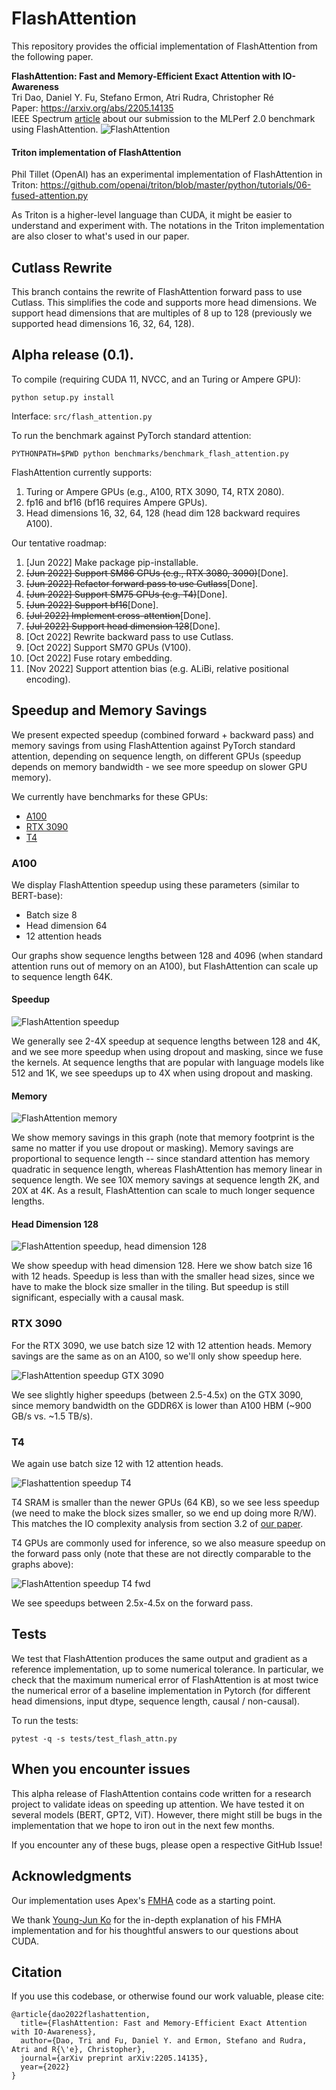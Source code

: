 # FlashAttention
This repository provides the official implementation of FlashAttention from the
following paper.

**FlashAttention: Fast and Memory-Efficient Exact Attention with IO-Awareness**  
Tri Dao, Daniel Y. Fu, Stefano Ermon, Atri Rudra, Christopher Ré  
Paper: https://arxiv.org/abs/2205.14135  
IEEE Spectrum [article](https://spectrum.ieee.org/mlperf-rankings-2022) about our submission to the MLPerf 2.0 benchmark using FlashAttention.
![FlashAttention](assets/flashattn_banner.jpg)

#### Triton implementation of FlashAttention

Phil Tillet (OpenAI) has an experimental implementation of FlashAttention in Triton:
https://github.com/openai/triton/blob/master/python/tutorials/06-fused-attention.py  

As Triton is a higher-level language than CUDA, it might be easier to understand
and experiment with. The notations in the Triton implementation are also closer
to what's used in our paper.

## Cutlass Rewrite

This branch contains the rewrite of FlashAttention forward pass to use Cutlass.
This simplifies the code and supports more head dimensions. We support head
dimensions that are multiples of 8 up to 128 (previously we supported head
dimensions 16, 32, 64, 128).

## Alpha release (0.1).

To compile (requiring CUDA 11, NVCC, and an Turing or Ampere GPU):
```
python setup.py install
```

Interface: `src/flash_attention.py`

To run the benchmark against PyTorch standard attention: 
```
PYTHONPATH=$PWD python benchmarks/benchmark_flash_attention.py
```

FlashAttention currently supports:
1. Turing or Ampere GPUs (e.g., A100, RTX 3090, T4, RTX 2080).
2. fp16 and bf16 (bf16 requires Ampere GPUs).
3. Head dimensions 16, 32, 64, 128 (head dim 128 backward requires A100).

Our tentative roadmap:
1. [Jun 2022] Make package pip-installable.
2. ~~[Jun 2022] Support SM86 GPUs (e.g., RTX 3080, 3090)~~[Done].
3. ~~[Jun 2022] Refactor forward pass to use Cutlass~~[Done].
4. ~~[Jun 2022] Support SM75 GPUs (e.g. T4)~~[Done].
5. ~~[Jun 2022] Support bf16~~[Done].
6. ~~[Jul 2022] Implement cross-attention~~[Done].
7. ~~[Jul 2022] Support head dimension 128~~[Done].
8. [Oct 2022] Rewrite backward pass to use Cutlass.
9. [Oct 2022] Support SM70 GPUs (V100).
10. [Oct 2022] Fuse rotary embedding.
11. [Nov 2022] Support attention bias (e.g. ALiBi, relative positional encoding).

## Speedup and Memory Savings

We present expected speedup (combined forward + backward pass) and memory savings from using FlashAttention against PyTorch standard attention, depending on sequence length, on different GPUs (speedup depends on memory bandwidth - we see more speedup on slower GPU memory).

We currently have benchmarks for these GPUs:
* [A100](#a100)
* [RTX 3090](#rtx-3090)
* [T4](#t4)

### A100

We display FlashAttention speedup using these parameters (similar to BERT-base):
* Batch size 8
* Head dimension 64
* 12 attention heads

Our graphs show sequence lengths between 128 and 4096 (when standard attention runs out of memory on an A100), but FlashAttention can scale up to sequence length 64K.

#### Speedup

![FlashAttention speedup](assets/flashattn_speedup.jpg)

We generally see 2-4X speedup at sequence lengths between 128 and 4K, and we see more speedup when using dropout and masking, since we fuse the kernels.
At sequence lengths that are popular with language models like 512 and 1K, we see speedups up to 4X when using dropout and masking.

#### Memory

![FlashAttention memory](assets/flashattn_memory.jpg)

We show memory savings in this graph (note that memory footprint is the same no matter if you use dropout or masking).
Memory savings are proportional to sequence length -- since standard attention has memory quadratic in sequence length, whereas FlashAttention has memory linear in sequence length.
We see 10X memory savings at sequence length 2K, and 20X at 4K.
As a result, FlashAttention can scale to much longer sequence lengths.

#### Head Dimension 128

![FlashAttention speedup, head dimension 128](assets/flashattn_speedup_a100_d128.jpg)

We show speedup with head dimension 128.
Here we show batch size 16 with 12 heads.
Speedup is less than with the smaller head sizes, since we have to make the block size smaller in the tiling.
But speedup is still significant, especially with a causal mask.

### RTX 3090

For the RTX 3090, we use batch size 12 with 12 attention heads.
Memory savings are the same as on an A100, so we'll only show speedup here.

![FlashAttention speedup GTX 3090](assets/flashattn_speedup_3090.jpg)

We see slightly higher speedups (between 2.5-4.5x) on the GTX 3090, since memory bandwidth on the GDDR6X is lower than A100 HBM (~900 GB/s vs. ~1.5 TB/s).

### T4

We again use batch size 12 with 12 attention heads.

![Flashattention speedup T4](assets/flashattn_speedup_t4.jpg)

T4 SRAM is smaller than the newer GPUs (64 KB), so we see less speedup (we need to make the block sizes smaller, so we end up doing more R/W).
This matches the IO complexity analysis from section 3.2 of [our paper](https://arxiv.org/abs/2205.14135).

T4 GPUs are commonly used for inference, so we also measure speedup on the forward pass only (note that these are not directly comparable to the graphs above):

![FlashAttention speedup T4 fwd](assets/flashattn_speedup_t4_fwd.jpg)

We see speedups between 2.5x-4.5x on the forward pass.

## Tests
We test that FlashAttention produces the same output and gradient as a reference
implementation, up to some numerical tolerance. In particular, we check that the
maximum numerical error of FlashAttention is at most twice the numerical error
of a baseline implementation in Pytorch (for different head dimensions, input
dtype, sequence length, causal / non-causal).

To run the tests:
```
pytest -q -s tests/test_flash_attn.py
```
## When you encounter issues

This alpha release of FlashAttention contains code written for a research
project to validate ideas on speeding up attention. 
We have tested it on several models (BERT, GPT2, ViT). 
However, there might still be bugs in the implementation that we hope to iron
out in the next few months.

If you encounter any of these bugs, please open a respective GitHub Issue!

## Acknowledgments
Our implementation uses Apex's
[FMHA](https://github.com/NVIDIA/apex/tree/master/apex/contrib/csrc/fmha) code
as a starting point.

We thank [Young-Jun Ko](https://yjk21.github.io/) for the in-depth explanation of his FMHA implementation
and for his thoughtful answers to our questions about CUDA.

## Citation
If you use this codebase, or otherwise found our work valuable, please cite:
```
@article{dao2022flashattention,
  title={FlashAttention: Fast and Memory-Efficient Exact Attention with IO-Awareness},
  author={Dao, Tri and Fu, Daniel Y. and Ermon, Stefano and Rudra, Atri and R{\'e}, Christopher},
  journal={arXiv preprint arXiv:2205.14135},
  year={2022}
}
```
